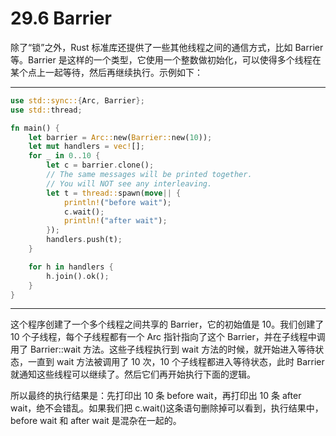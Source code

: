 # 29.6 Barrier

除了“锁”之外，Rust 标准库还提供了一些其他线程之间的通信方式，比如 Barrier 等。Barrier 是这样的一个类型，它使用一个整数做初始化，可以使得多个线程在某个点上一起等待，然后再继续执行。示例如下：

---

```rust
use std::sync::{Arc, Barrier};
use std::thread;

fn main() {
    let barrier = Arc::new(Barrier::new(10));
    let mut handlers = vec![];
    for _ in 0..10 {
        let c = barrier.clone();
        // The same messages will be printed together.
        // You will NOT see any interleaving.
        let t = thread::spawn(move|| {
            println!("before wait");
            c.wait();
            println!("after wait");
        });
        handlers.push(t);
    }

    for h in handlers {
        h.join().ok();
    }
}
```

---

这个程序创建了一个多个线程之间共享的 Barrier，它的初始值是 10。我们创建了 10 个子线程，每个子线程都有一个 Arc 指针指向了这个 Barrier，并在子线程中调用了 Barrier::wait 方法。这些子线程执行到 wait 方法的时候，就开始进入等待状态，一直到 wait 方法被调用了 10 次，10 个子线程都进入等待状态，此时 Barrier 就通知这些线程可以继续了。然后它们再开始执行下面的逻辑。

所以最终的执行结果是：先打印出 10 条 before wait，再打印出 10 条 after wait，绝不会错乱。如果我们把 c.wait()这条语句删除掉可以看到，执行结果中，before wait 和 after wait 是混杂在一起的。
